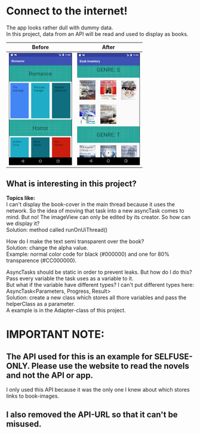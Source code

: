 # Connect to the internet!

The app looks rather dull with dummy data.  
In this project, data from an API will be read and used to display as books.  

Before      |  After
:-------------------------:|:-------------------------:
<img src="https://github.com/BeatingAngel/UdacityAndroidChallenge/blob/master/Notes-images/ExamplesSelfmade/StartView.png?raw=true" alt="RecyclerView (Grid) on Start" height="300"/>  |  <img src="https://github.com/BeatingAngel/UdacityAndroidChallenge/blob/master/Notes-images/ExamplesSelfmade/newUI-View.png?raw=true" alt="RecyclerView (Grid) show grid" height="300"/>
  
## What is interesting in this project?  

**Topics like:**  
I can't display the book-cover in the main thread because it uses the network. So the idea of moving that task into a new asyncTask comes to mind. But no! The imageView can only be edited by its creator. So how can we display it?  
Solution: method called runOnUiThread()  
  
How do I make the text semi transparent over the book?  
Solution: change the alpha value.  
Example: normal color code for black (#000000) and one for 80% transparence (#CC000000).

AsyncTasks should be static in order to prevent leaks. But how do I do this?  
Pass every variable the task uses as a variable to it.  
But what if the variable have different types? I can't put different types here: AsyncTask<Parameters, Progress, Result>  
Solution: create a new class which stores all thore variables and pass the helperClass as a parameter.  
A example is in the Adapter-class of this project.  
  
# IMPORTANT NOTE:  
## The API used for this is an example for SELFUSE-ONLY. Please use the website to read the novels and not the API or app.
I only used this API because it was the only one I knew about which stores links to book-images.

## I also removed the API-URL so that it can't be misused.
